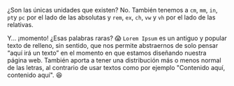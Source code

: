 ¿Son las únicas unidades que existen? No. También tenemos a `cm`, `mm`, `in`, `pt`y `pc` por el lado de las absolutas y `rem`, `ex`, `ch`, `vw` y `vh` por el lado de las relativas. 

Y… ¡momento! ¿Esas palabras raras? :scream: `Lorem Ipsum` es un antiguo y popular texto de relleno, sin sentido, que nos permite abstraernos de solo pensar “aquí irá un texto” en el momento en que estamos diseñando nuestra página web. También aporta a tener una distribución más o menos normal de las letras, al contrario de usar textos como por ejemplo "Contenido aquí, contenido aquí". :satisfied:
